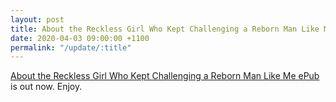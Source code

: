 ```yaml
---
layout: post
title: About the Reckless Girl Who Kept Challenging a Reborn Man Like Me ePub
date: 2020-04-03 09:00:00 +1100
permalink: "/update/:title"
---
```

[About the Reckless Girl Who Kept Challenging a Reborn Man Like Me ePub](/about-the-reckless-girl-who-kept-challenging-a-reborn-man-like-me) is out now. Enjoy.